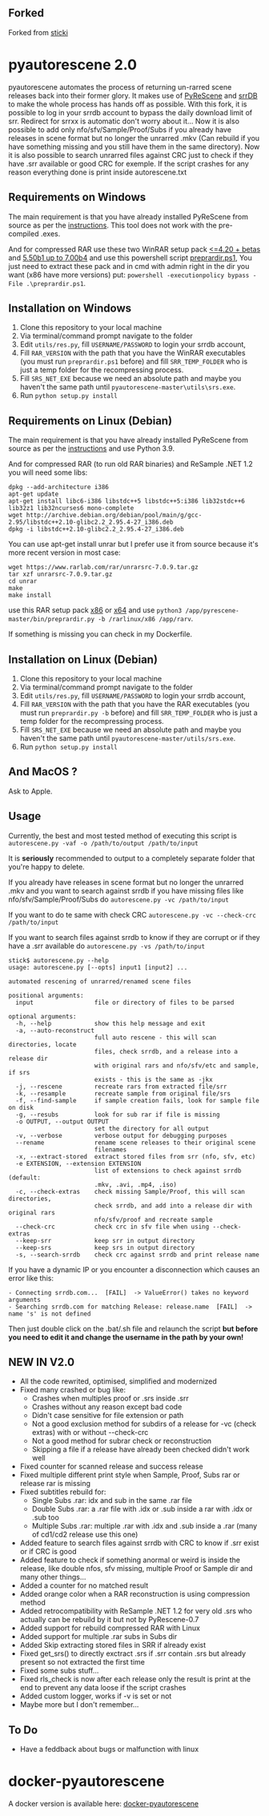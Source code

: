 Forked
------
Forked from [sticki](https://bitbucket.org/sticki/pyautorescene)  

pyautorescene 2.0
=============
pyautorescene automates the process of returning un-rarred scene releases back into their former glory.  It makes use of [PyReScene](https://github.com/srrDB/pyrescene) and [srrDB](http://srrdb.com) to make the whole process has hands off as possible. 
With this fork, it is possible to log in your srrdb account to bypass the daily download limit of srr. Redirect for srrxx is automatic don't worry about it...
Now it is also possible to add only nfo/sfv/Sample/Proof/Subs if you already have releases in scene format but no longer the unrarred .mkv (Can rebuild if you have something missing and you still have them in the same directory).
Now it is also possible to search unrarred files against CRC just to check if they have .srr available or good CRC for exemple.
If the script crashes for any reason everything done is print inside autorescene.txt

Requirements on Windows
------------
The main requirement is that you have already installed PyReScene from source as per the [instructions](https://web.archive.org/web/20190118053832/https://bitbucket.org/Gfy/pyrescene/src/).  This tool does not work with the pre-compiled .exes.

And for compressed RAR use these two WinRAR setup pack [<=4.20 + betas](http://www.mediafire.com/?ooedhgdei3cm72u) and [5.50b1 up to 7.00b4](https://www.mediafire.com/file/jvgoh37eq71d6og/RARSETUP-X64-511%252B550b1-to-700b4.rar) and use this powershell script [preprardir.ps1](https://github.com/MRiCEQB/PS_preprardir), You just need to extract these pack and in cmd with admin right in the dir you want (x86 have more versions) put: `powershell -executionpolicy bypass -File .\preprardir.ps1`.

Installation on Windows
------------
1. Clone this repository to your local machine
2. Via terminal/command prompt navigate to the folder
3. Edit `utils/res.py`, fill `USERNAME/PASSWORD` to login your srrdb account, 
4. Fill `RAR_VERSION` with the path that you have the WinRAR executables (you must run `preprardir.ps1` before) and fill `SRR_TEMP_FOLDER` who is just a temp folder for the recompressing process.
5. Fill `SRS_NET_EXE` because we need an absolute path and maybe you haven't the same path until `pyautorescene-master\utils\srs.exe`.
6. Run `python setup.py install`

Requirements on Linux (Debian)
------------
The main requirement is that you have already installed PyReScene from source as per the [instructions](https://web.archive.org/web/20190118053832/https://bitbucket.org/Gfy/pyrescene/src/) and use Python 3.9.

And for compressed RAR (to run old RAR binaries) and ReSample .NET 1.2 you will need some libs: 
```
dpkg --add-architecture i386
apt-get update
apt-get install libc6-i386 libstdc++5 libstdc++5:i386 lib32stdc++6 lib32z1 lib32ncurses6 mono-complete
wget http://archive.debian.org/debian/pool/main/g/gcc-2.95/libstdc++2.10-glibc2.2_2.95.4-27_i386.deb
dpkg -i libstdc++2.10-glibc2.2_2.95.4-27_i386.deb
```
You can use apt-get install unrar but I prefer use it from source because it's more recent version in most case:
```
wget https://www.rarlab.com/rar/unrarsrc-7.0.9.tar.gz
tar xzf unrarsrc-7.0.9.tar.gz
cd unrar
make
make install
```
use this RAR setup pack [x86](https://github.com/jaloji/rarlinux/tree/master/x86) or [x64](https://github.com/jaloji/rarlinux/tree/master/x64) and use `python3 /app/pyrescene-master/bin/preprardir.py -b /rarlinux/x86 /app/rarv`.

If something is missing you can check in my Dockerfile.

Installation on Linux (Debian)
------------
1. Clone this repository to your local machine
2. Via terminal/command prompt navigate to the folder
3. Edit `utils/res.py`, fill `USERNAME/PASSWORD` to login your srrdb account, 
4. Fill `RAR_VERSION` with the path that you have the RAR executables (you must run `preprardir.py -b` before) and fill `SRR_TEMP_FOLDER` who is just a temp folder for the recompressing process.
5. Fill `SRS_NET_EXE` because we need an absolute path and maybe you haven't the same path until `pyautorescene-master/utils/srs.exe`.
6. Run `python setup.py install`

And MacOS ?
------------
Ask to Apple.

Usage
-----
Currently, the best and most tested method of executing this script is `autorescene.py -vaf -o /path/to/output /path/to/input`

It is **seriously** recommended to output to a completely separate folder that you're happy to delete.


If you already have releases in scene format but no longer the unrarred .mkv and you want to search against srrdb if you have missing files like nfo/sfv/Sample/Proof/Subs do `autorescene.py -vc /path/to/input`

If you want to do te same with check CRC `autorescene.py -vc --check-crc /path/to/input`

If you want to search files against srrdb to know if they are corrupt or if they have a .srr available do `autorescene.py -vs /path/to/input`

```
stick$ autorescene.py --help
usage: autorescene.py [--opts] input1 [input2] ...

automated rescening of unrarred/renamed scene files

positional arguments:
  input                 file or directory of files to be parsed

optional arguments:
  -h, --help            show this help message and exit
  -a, --auto-reconstruct
                        full auto rescene - this will scan directories, locate
                        files, check srrdb, and a release into a release dir
                        with original rars and nfo/sfv/etc and sample, if srs
                        exists - this is the same as -jkx
  -j, --rescene         recreate rars from extracted file/srr
  -k, --resample        recreate sample from original file/srs
  -f, --find-sample     if sample creation fails, look for sample file on disk
  -g, --resubs          look for sub rar if file is missing
  -o OUTPUT, --output OUTPUT
                        set the directory for all output
  -v, --verbose         verbose output for debugging purposes
  --rename              rename scene releases to their original scene
                        filenames
  -x, --extract-stored  extract stored files from srr (nfo, sfv, etc)
  -e EXTENSION, --extension EXTENSION
                        list of extensions to check against srrdb (default:
                        .mkv, .avi, .mp4, .iso)
  -c, --check-extras    check missing Sample/Proof, this will scan directories, 
                        check srrdb, and add into a release dir with original rars 
                        nfo/sfv/proof and recreate sample
  --check-crc           check crc in sfv file when using --check-extras
  --keep-srr            keep srr in output directory
  --keep-srs            keep srs in output directory
  -s, --search-srrdb    check crc against srrdb and print release name
```

If you have a dynamic IP or you encounter a disconnection which causes an error like this:

```
- Connecting srrdb.com...  [FAIL]  -> ValueError() takes no keyword arguments
- Searching srrdb.com for matching Release: release.name  [FAIL]  -> name 's' is not defined
```

Then just double click on the .bat/.sh file and relaunch the script **but before you need to edit it and change the username in the path by your own!**

NEW IN V2.0
-----
* All the code rewrited, optimised, simplified and modernized
* Fixed many crashed or bug like:
  - Crashes when multiples proof or .srs inside .srr
  - Crashes without any reason except bad code
  - Didn't case sensitive for file extension or path
  - Not a good exclusion method for subdirs of a release for -vc (check extras) with or without --check-crc
  - Not a good method for subrar check or reconstruction
  - Skipping a file if a release have already been checked didn't work well
* Fixed counter for scanned release and success release
* Fixed multiple different print style when Sample, Proof, Subs rar or release rar is missing
* Fixed subtitles rebuild for:
  - Single Subs .rar: idx and sub in the same .rar file
  - Double Subs .rar: a .rar file with .idx or .sub inside a rar with .idx or .sub too
  - Multiple Subs .rar: multiple .rar with .idx and .sub inside a .rar (many of cd1/cd2 release use this one) 
* Added feature to search files against srrdb with CRC to know if .srr exist or if CRC is good
* Added feature to check if something anormal or weird is inside the release, like double nfos, sfv missing, multiple Proof or Sample dir and many other things...
* Added a counter for no matched result
* Added orange color when a RAR reconstruction is using compression method
* Added retrocompatibility with ReSample .NET 1.2 for very old .srs who actually can be rebuild by it but not by PyRescene-0.7
* Added support for rebuild compressed RAR with Linux
* Added support for multiple .rar subs in Subs dir
* Added Skip extracting stored files in SRR if already exist
* Fixed get_srs() to directly exctract .srs if .srr contain .srs but already present so not extracted the first time
* Fixed some subs stuff...
* Fixed rls_check is now after each release only the result is print at the end to prevent any data loose if the script crashes
* Added custom logger, works if -v is set or not
* Maybe more but I don't remember...


To Do
-----
* Have a feddback about bugs or malfunction with linux

docker-pyautorescene
=============
A docker version is available here: [docker-pyautorescene](https://github.com/jaloji/docker-pyautorescene)
